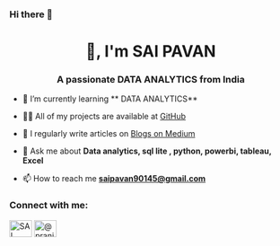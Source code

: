 ### Hi there 👋

<h1 align="center">👋, I'm SAI PAVAN</h1>
<h3 align="center">A passionate DATA ANALYTICS from India</h3>

- 🌱 I’m currently learning ** DATA ANALYTICS**

- 👨‍💻 All of my projects are available at [GitHub](https://github.com/velavadisaipavan)

- 📝 I regularly write articles on [Blogs on Medium](https://medium.com/@velavadisaipavan)

- 💬 Ask me about **Data analytics, sql lite , python, powerbi, tableau, Excel**

- 📫 How to reach me **saipavan90145@gmail.com**


<h3 align="left">Connect with me:</h3>
<p align="left">
<a href="https:www.linkedin.com/in/pavan3121" target="blank"><img align="center" src="https://raw.githubusercontent.com/rahuldkjain/github-profile-readme-generator/master/src/images/icons/Social/linked-in-alt.svg" alt="SAI PAVAN" height="30" width="40" /></a>
<a href="https://medium.com/@bysubanji" target="blank"><img align="center" src="https://raw.githubusercontent.com/rahuldkjain/github-profile-readme-generator/master/src/images/icons/Social/medium.svg" alt="@pranilthorat" height="30" width="40" /></a>
</p>
